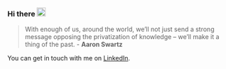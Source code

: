 ### Hi there <img src="https://raw.githubusercontent.com/iampavangandhi/iampavangandhi/master/gifs/Hi.gif" width="20"></img>

> With enough of us, around the world, we’ll not just send a strong message opposing the privatization of knowledge – we’ll make it a thing of the past. - **Aaron Swartz**

You can get in touch with me on [LinkedIn](https://www.linkedin.com/in/luis-tavares18/).
